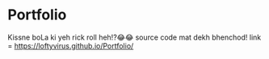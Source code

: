 # Portfolio
Kissne boLa ki yeh rick roll heh!?😂😂
source code mat dekh bhenchod!
link = https://loftyvirus.github.io/Portfolio/

